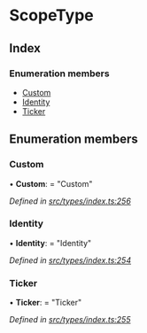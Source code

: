 # ScopeType

## Index

### Enumeration members

* [Custom](scopetype.md#custom)
* [Identity](scopetype.md#identity)
* [Ticker](scopetype.md#ticker)

## Enumeration members

### Custom

• **Custom**: = "Custom"

_Defined in_ [_src/types/index.ts:256_](https://github.com/PolymathNetwork/polymesh-sdk/blob/a0872cf4/src/types/index.ts#L256)

### Identity

• **Identity**: = "Identity"

_Defined in_ [_src/types/index.ts:254_](https://github.com/PolymathNetwork/polymesh-sdk/blob/a0872cf4/src/types/index.ts#L254)

### Ticker

• **Ticker**: = "Ticker"

_Defined in_ [_src/types/index.ts:255_](https://github.com/PolymathNetwork/polymesh-sdk/blob/a0872cf4/src/types/index.ts#L255)

